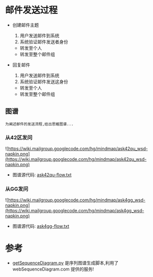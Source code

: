 


# 邮件发送过程 #
  * 创建邮件主题
    1. 用户发送邮件到系统
    1. 系统验证邮件发送者身份
      * 转发至个人
      * 转发至整个邮件组

  * 回复邮件
    1. 用户发送邮件到系统
    1. 系统验证邮件发送这身份
      * 转发至个人
      * 转发至整个邮件组

## 图谱 ##
`为阐述邮件的发送流程,给出思維图谱...`

### 从42区发问 ###
![https://wiki.mailgroup.googlecode.com/hg/mindmap/ask42qu_wsd-napkin.png](https://wiki.mailgroup.googlecode.com/hg/mindmap/ask42qu_wsd-napkin.png)
  * 图谱源代码: [ask42qu-flow.txt](https://wiki.mailgroup.googlecode.com/hg/mindmap/ask42qu-flow.txt)


### 从GG发问 ###
![https://wiki.mailgroup.googlecode.com/hg/mindmap/ask4gg_wsd-napkin.png](https://wiki.mailgroup.googlecode.com/hg/mindmap/ask4gg_wsd-napkin.png)
  * 图谱源代码: [ask4gg-flow.txt](https://wiki.mailgroup.googlecode.com/hg/mindmap/ask4gg-flow.txt)



# 参考 #
  * [getSequenceDiagram.py](https://tangle.zqlib.googlecode.com/hg/webSequenceDiagram/getSequenceDiagram.py) 是序列图谱生成脚本,利用了 webSequenceDiagram.com 提供的服务!